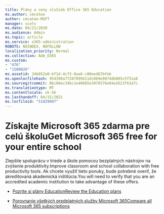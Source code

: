 ```yaml
---
title: Plány a ceny služieb Office 365 Education
ms.author: cmcatee
author: cmcatee-MSFT
manager: scotv
ms.date: 04/21/2020
ms.audience: Admin
ms.topic: article
ms.service: o365-administration
ROBOTS: NOINDEX, NOFOLLOW
localization_priority: Normal
ms.collection: Adm_O365
ms.custom:
- "476"
- "1500026"
ms.assetid: 34b852e0-bf1d-4cf3-9aa6-c80eed67bfeb
ms.openlocfilehash: 95d398a7f287899d11dc069e9874db805c5f51a8
ms.sourcegitcommit: 8bc60ec34bc1e40685e3976576e04a2623f63a7c
ms.translationtype: MT
ms.contentlocale: sk-SK
ms.lasthandoff: 04/15/2021
ms.locfileid: "51829607"
---
```

# <a name="get-microsoft-365-free-for-your-entire-school"></a><span data-ttu-id="4a1bb-102">Získajte Microsoft 365 zdarma pre celú školu</span><span class="sxs-lookup"><span data-stu-id="4a1bb-102">Get Microsoft 365 free for your entire school</span></span>

<span data-ttu-id="4a1bb-103">Zlepšite spoluprácu v triede a škole pomocou bezplatných nástrojov na zvýšenie produktivity.</span><span class="sxs-lookup"><span data-stu-id="4a1bb-103">Improve classroom and school collaboration with free productivity tools.</span></span> <span data-ttu-id="4a1bb-104">Ak chcete využiť tieto ponuky, bude potrebné overiť, že akreditovaná akademická inštitúcia.</span><span class="sxs-lookup"><span data-stu-id="4a1bb-104">You will need to verify that you are an accredited academic institution to take advantage of these offers.</span></span>
  
- [<span data-ttu-id="4a1bb-105">Pozrite si plány Education</span><span class="sxs-lookup"><span data-stu-id="4a1bb-105">Review the Education plans</span></span>](https://products.office.com/academic/compare-office-365-education-plans)

- [<span data-ttu-id="4a1bb-106">Porovnanie všetkých predplatných služby Microsoft 365</span><span class="sxs-lookup"><span data-stu-id="4a1bb-106">Compare all Microsoft 365 subscriptions</span></span>](https://products.office.com/business/compare-more-office-365-for-business-plans)